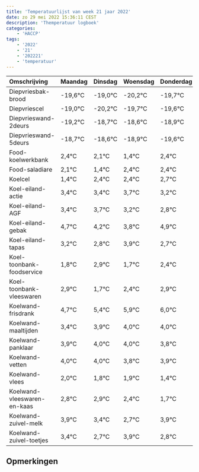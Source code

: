 ```yaml
---
title: 'Temperatuurlijst van week 21 jaar 2022'
date: zo 29 mei 2022 15:36:11 CEST
description: 'Themperatuur logboek'
categories:
    - 'HACCP'
tags:
    - '2022'
    - '21'
    - '202221'
    - 'temperatuur'
---
```

|Omschrijving|Maandag|Dinsdag|Woensdag|Donderdag|Vrijdag|Zaterdag|Zondag|
|:---|:---|:---|:---|:---|:---|:---|:---|
|Diepvriesbak-brood|-19,6°C|-19,0°C|-20,2°C|-19,7°C|-19,6°C|-19,9°C|-20,6°C|
|Diepvriescel|-19,0°C|-20,2°C|-19,7°C|-19,6°C|-19,9°C|-20,6°C|-19,6°C|
|Diepvrieswand-2deurs|-19,2°C|-18,7°C|-18,6°C|-18,9°C|-19,6°C|-18,6°C|-18,6°C|
|Diepvrieswand-5deurs|-18,7°C|-18,6°C|-18,9°C|-19,6°C|-18,6°C|-18,6°C|-18,3°C|
|Food-koelwerkbank|2,4°C|2,1°C|1,4°C|2,4°C|2,4°C|2,7°C|2,2°C|
|Food-saladiare|2,1°C|1,4°C|2,4°C|2,4°C|2,7°C|2,2°C|1,8°C|
|Koelcel|1,4°C|2,4°C|2,4°C|2,7°C|2,2°C|1,8°C|2,9°C|
|Koel-eiland-actie|3,4°C|3,4°C|3,7°C|3,2°C|2,8°C|3,9°C|2,7°C|
|Koel-eiland-AGF|3,4°C|3,7°C|3,2°C|2,8°C|3,9°C|2,7°C|3,4°C|
|Koel-eiland-gebak|4,7°C|4,2°C|3,8°C|4,9°C|3,7°C|4,4°C|4,9°C|
|Koel-eiland-tapas|3,2°C|2,8°C|3,9°C|2,7°C|3,4°C|3,9°C|4,0°C|
|Koel-toonbank-foodservice|1,8°C|2,9°C|1,7°C|2,4°C|2,9°C|3,0°C|3,0°C|
|Koel-toonbank-vleeswaren|2,9°C|1,7°C|2,4°C|2,9°C|3,0°C|3,0°C|2,8°C|
|Koelwand-frisdrank|4,7°C|5,4°C|5,9°C|6,0°C|6,0°C|5,8°C|5,9°C|
|Koelwand-maaltijden|3,4°C|3,9°C|4,0°C|4,0°C|3,8°C|3,9°C|3,4°C|
|Koelwand-panklaar|3,9°C|4,0°C|4,0°C|3,8°C|3,9°C|3,4°C|2,7°C|
|Koelwand-vetten|4,0°C|4,0°C|3,8°C|3,9°C|3,4°C|2,7°C|3,9°C|
|Koelwand-vlees|2,0°C|1,8°C|1,9°C|1,4°C|0,7°C|1,9°C|0,8°C|
|Koelwand-vleeswaren-en-kaas|2,8°C|2,9°C|2,4°C|1,7°C|2,9°C|1,8°C|2,6°C|
|Koelwand-zuivel-melk|3,9°C|3,4°C|2,7°C|3,9°C|2,8°C|3,6°C|3,2°C|
|Koelwand-zuivel-toetjes|3,4°C|2,7°C|3,9°C|2,8°C|3,6°C|3,2°C|3,7°C|

## Opmerkingen


